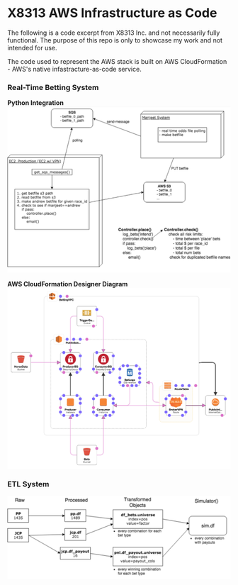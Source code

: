 # X8313 AWS Infrastructure as Code
The following is a code excerpt from X8313 Inc. and not necessarily fully functional. The purpose of this repo is only to showcase my work and not intended for use.

The code used to represent the AWS stack is built on AWS CloudFormation - AWS's native infastracture-as-code service.

### Real-Time Betting System

**Python Integration**
![rt-betting](https://github.com/kulidje/x8313-aws-infrastructure-as-code/blob/master/pics/rt-betting.png)


**AWS CloudFormation Designer Diagram**
![rt-betting-diagram](https://github.com/kulidje/x8313-aws-infrastructure-as-code/blob/master/pics/RTBetting-designer.png)


### ETL System
![etl](https://github.com/kulidje/x8313-aws-infrastructure-as-code/blob/master/pics/etl.png)
